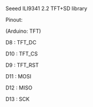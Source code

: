 Seeed ILI9341 2.2 TFT+SD library

Pinout:

(Arduino: TFT)

D8  : TFT_DC 

D10 : TFT_CS 

D9  : TFT_RST

D11 : MOSI

D12 : MISO

D13 : SCK
